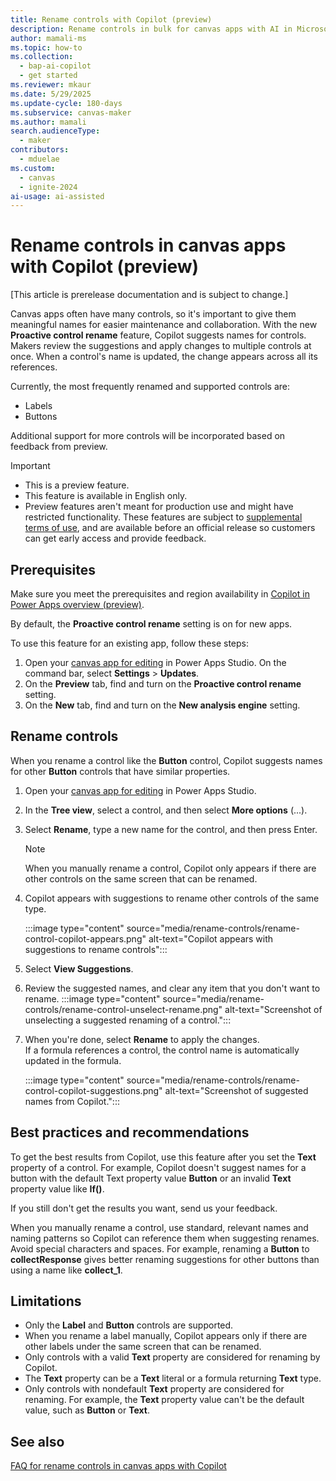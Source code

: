 ```yaml
---
title: Rename controls with Copilot (preview)
description: Rename controls in bulk for canvas apps with AI in Microsoft Power Apps.
author: mamali-ms
ms.topic: how-to
ms.collection:
  - bap-ai-copilot
  - get started
ms.reviewer: mkaur
ms.date: 5/29/2025
ms.update-cycle: 180-days
ms.subservice: canvas-maker
ms.author: mamali
search.audienceType:
  - maker
contributors:
  - mduelae
ms.custom:
  - canvas
  - ignite-2024
ai-usage: ai-assisted
---
```


# Rename controls in canvas apps with Copilot (preview)

[This article is prerelease documentation and is subject to change.]

Canvas apps often have many controls, so it's important to give them meaningful names for easier maintenance and collaboration. With the new **Proactive control rename** feature, Copilot suggests names for controls. Makers review the suggestions and apply changes to multiple controls at once. When a control's name is updated, the change appears across all its references.

Currently, the most frequently renamed and supported controls are:

- Labels
- Buttons

Additional support for more controls will be incorporated based on feedback from preview.

> [!IMPORTANT]
>
> - This is a preview feature.
> - This feature is available in English only.
> - Preview features aren't meant for production use and might have restricted functionality. These features are subject to [supplemental terms of use](https://go.microsoft.com/fwlink/?linkid=2189520), and are available before an official release so customers can get early access and provide feedback.

## Prerequisites

Make sure you meet the prerequisites and region availability in [Copilot in Power Apps overview (preview)](../ai-overview.md#availability).

By default, the **Proactive control rename** setting is on for new apps.

To use this feature for an existing app, follow these steps:

1. Open your [canvas app for editing](../edit-app.md) in Power Apps Studio. On the command bar, select **Settings** > **Updates**.
1. On the **Preview** tab, find and turn on the **Proactive control rename** setting.
1. On the **New** tab, find and turn on the **New analysis engine** setting.


## Rename controls

When you rename a control like the **Button** control, Copilot suggests names for other **Button** controls that have similar properties.

1. Open your [canvas app for editing](../edit-app.md) in Power Apps Studio.

1. In the **Tree view**, select a control, and then select **More options** (...).

1. Select **Rename**, type a new name for the control, and then press Enter.

    > [!NOTE]
    > When you manually rename a control, Copilot only appears if there are other controls on the same screen that can be renamed.

1. Copilot appears with suggestions to rename other controls of the same type.

    :::image type="content" source="media/rename-controls/rename-control-copilot-appears.png" alt-text="Copilot appears with suggestions to rename controls":::

1. Select **View Suggestions**.

1. Review the suggested names, and clear any item that you don't want to rename. :::image type="content" source="media/rename-controls/rename-control-unselect-rename.png" alt-text="Screenshot of unselecting a suggested renaming of a control.":::

1. When you're done, select **Rename** to apply the changes. <br>If a formula references a control, the control name is automatically updated in the formula.

    :::image type="content" source="media/rename-controls/rename-control-copilot-suggestions.png" alt-text="Screenshot of suggested names from Copilot.":::


## Best practices and recommendations

To get the best results from Copilot, use this feature after you set the **Text** property of a control. For example, Copilot doesn't suggest names for a button with the default Text property value **Button** or an invalid **Text** property value like **If()**.

If you still don't get the results you want, send us your feedback.

When you manually rename a control, use standard, relevant names and naming patterns so Copilot can reference them when suggesting renames. Avoid special characters and spaces. For example, renaming a **Button** to **collectResponse** gives better renaming suggestions for other buttons than using a name like **collect_1**.

## Limitations

- Only the **Label** and **Button** controls are supported.
- When you rename a label manually, Copilot appears only if there are other labels under the same screen that can be renamed.
- Only controls with a valid **Text** property are considered for renaming by Copilot.
- The **Text** property can be a **Text** literal or a formula returning **Text** type.
- Only controls with nondefault **Text** property are considered for renaming. For example, the **Text** property value can't be the default value, such as **Button** or **Text**.

## See also

[FAQ for rename controls in canvas apps with Copilot](../../common/faq-rename-control.md)
